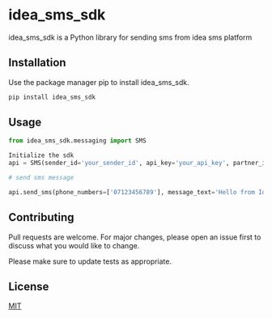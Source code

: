 # idea_sms_sdk

idea_sms_sdk is a Python library for sending sms from idea sms platform

## Installation

Use the package manager pip to install idea_sms_sdk.

```bash
pip install idea_sms_sdk
```

## Usage

```python
from idea_sms_sdk.messaging import SMS

Initialize the sdk
api = SMS(sender_id='your_sender_id', api_key='your_api_key', partner_id='yourpartner_id')

# send sms message

api.send_sms(phone_numbers=['07123456789'], message_text='Hello from Idea Sms') #returns a json object.

```

## Contributing
Pull requests are welcome. For major changes, please open an issue first to discuss what you would like to change.

Please make sure to update tests as appropriate.

## License
[MIT](https://choosealicense.com/licenses/mit/)
